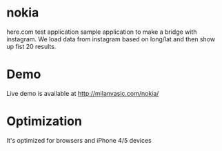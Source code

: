 nokia
=====

here.com test application
sample application to make a bridge with instagram. We load data from instagram based on long/lat and then show up fist 20 results.


Demo
====

Live demo is available at http://milanvasic.com/nokia/


Optimization
====

It's optimized for browsers and iPhone 4/5 devices
